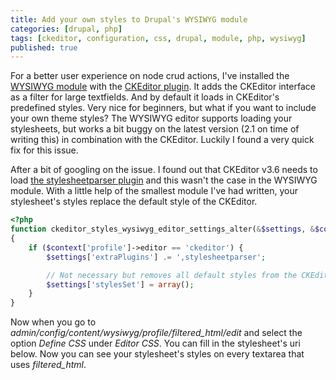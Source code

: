 ```yaml
---
title: Add your own styles to Drupal's WYSIWYG module
categories: [drupal, php]
tags: [ckeditor, configuration, css, drupal, module, php, wysiwyg]
published: true
---
```


For a better user experience on node crud actions, I've installed the [WYSIWYG module](http://drupal.org/project/wysiwyg) with the [CKEditor plugin](http://ckeditor.com/). It adds the CKEditor interface as a filter for large textfields. And by default it loads in CKEditor's predefined styles. Very nice for beginners, but what if you want to include your own theme styles? The WYSIWYG editor supports loading your stylesheets, but works a bit buggy on the latest version (2.1 on time of writing this) in combination with the CKEditor. Luckily I found a very quick fix for this issue.
<!-- more -->

After a bit of googling on the issue. I found out that CKEditor v3.6 needs to load [the stylesheetparser plugin](http://docs.cksource.com/CKEditor_3.x/Developers_Guide/Styles#Stylesheet_Parser_Plugin) and this wasn't the case in the WYSIWYG module. With a little help of the smallest module I've had written, your stylesheet's styles replace the default style of the CKEditor.

```php
<?php
function ckeditor_styles_wysiwyg_editor_settings_alter(&$settings, &$context)
{
    if ($context['profile']->editor == 'ckeditor') {
        $settings['extraPlugins'] .= ',stylesheetparser';

        // Not necessary but removes all default styles from the CKEditor.
        $settings['stylesSet'] = array();
    }
}
```

Now when you go to *admin/config/content/wysiwyg/profile/filtered_html/edit* and select the option *Define CSS* under *Editor CSS*. You can fill in the stylesheet's uri below. Now you can see your stylesheet's styles on every textarea that uses *filtered_html*.

